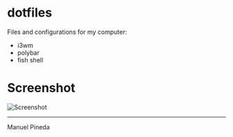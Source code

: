 # dotfiles

Files and configurations for my computer:

- i3wm
- polybar
- fish shell


# Screenshot

![Screenshot](https://raw.githubusercontent.com/pin3da/dotfiles/master/screenshot.png)

--------------

Manuel Pineda
